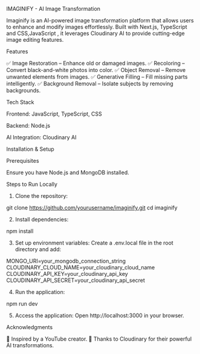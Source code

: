 IMAGINIFY - AI Image Transformation

Imaginify is an AI-powered image transformation platform that allows users to enhance and modify images effortlessly. Built with Next.js, TypeScript and CSS,JavaScript , it leverages Cloudinary AI to provide cutting-edge image editing features.

Features

✅ Image Restoration – Enhance old or damaged images.
✅ Recoloring – Convert black-and-white photos into color.
✅ Object Removal – Remove unwanted elements from images.
✅ Generative Filling – Fill missing parts intelligently.
✅ Background Removal – Isolate subjects by removing backgrounds.

Tech Stack

Frontend: JavaScript, TypeScript, CSS

Backend: Node.js

AI Integration: Cloudinary AI


Installation & Setup

Prerequisites

Ensure you have Node.js and MongoDB installed.

Steps to Run Locally

1. Clone the repository:

git clone https://github.com/yourusername/imaginify.git
cd imaginify


2. Install dependencies:

npm install


3. Set up environment variables:
Create a .env.local file in the root directory and add:

MONGO_URI=your_mongodb_connection_string
CLOUDINARY_CLOUD_NAME=your_cloudinary_cloud_name
CLOUDINARY_API_KEY=your_cloudinary_api_key
CLOUDINARY_API_SECRET=your_cloudinary_api_secret


4. Run the application:

npm run dev


5. Access the application:
Open http://localhost:3000 in your browser.

Acknowledgments

🔹 Inspired by a YouTube creator.
🔹 Thanks to Cloudinary for their powerful AI transformations.
